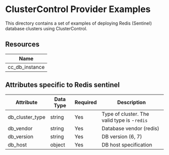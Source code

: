 # ClusterControl Provider Examples

This directory contains a set of examples of deploying Redis (Sentinel) database clusters 
using ClusterControl. 

## Resources

| Name |
|------|
| cc_db_instance |

## Attributes specific to Redis sentinel

| Attribute                | Data Type   | Required             | Description                                   |
|--------------------------|-------------|----------------------|-----------------------------------------------|
| db_cluster_type | string      | Yes      | Type of cluster. The valid type is -``redis`` |
| db_vendor                | string      | Yes                  | Database vendor (redis)                       |
| db_version               | string      | Yes                  | DB version (6, 7)                             |
| db_host                  | object      | Yes                  | DB host specification                         |

